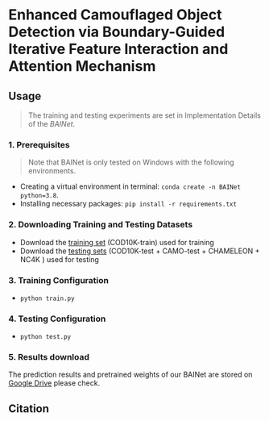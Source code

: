 # Enhanced Camouflaged Object Detection via Boundary-Guided Iterative Feature Interaction and Attention Mechanism

## Usage

> The training and testing experiments are set in Implementation Details of the *BAINet*.

### 1. Prerequisites

> Note that BAINet is only tested on Windows with the following environments.

- Creating a virtual environment in terminal: `conda create -n BAINet python=3.8`.
- Installing necessary packages: `pip install -r requirements.txt`

### 2. Downloading Training and Testing Datasets

- Download the [training set](https://drive.google.com/file/d/1Kifp7I0n9dlWKXXNIbN7kgyokoRY4Yz7/view?usp=sharing) (COD10K-train) used for training 
- Download the [testing sets](https://drive.google.com/file/d/1SLRB5Wg1Hdy7CQ74s3mTQ3ChhjFRSFdZ/view?usp=sharing) (COD10K-test + CAMO-test + CHAMELEON + NC4K ) used for testing

### 3. Training Configuration

- `python train.py`

### 4. Testing Configuration

- `python test.py`

### 5. Results download

The prediction results and pretrained weights of our BAINet are stored on [Google Drive]([https://pan.baidu.com/s/1yncX2Ct7oh3dWXPCwKupJQ?pwd=ryzg](https://drive.google.com/drive/folders/1KdtAWEWHiC0nicqjrz4t5jKfDmRaxuTD?usp=drive_link)) please check.

## Citation

